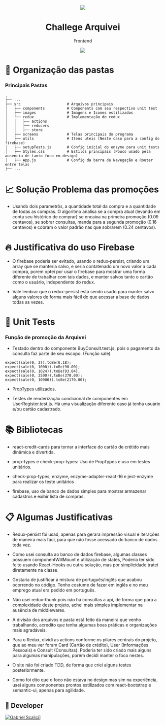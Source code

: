 <p align="center">
  <img src="https://s3-eu-west-1.amazonaws.com/tpd/logos/5bc4845c3a10040001a46c1c/0x0.png"/>
  <h1 align="center"> Challege Arquivei </h1>
  <p align="center"> Frontend </p>
</p>

<p align="center">
  <img src="https://forthebadge.com/images/badges/made-with-javascript.svg"/>
</p>

# :file_folder: Organização das pastas

### Principais Pastas

    .
    ├── ...
    ├── src                     # Arquivos principais
    │   ├── components          # Components com seu respectivo unit test
    │   ├── images              # Imagens e Icones estilizados
    │   └── redux               # Implementação do redux
    │   │   ├── actions 
    │   │   ├── reducers
    │   │   ├── store
    │   ├── screens             # Telas principais do programa
    │   ├── utils               # Itens uteis (Neste caso para a config do firebase)
    │   ├── setupTests.js       # Config inicial do enzyme para unit tests
    │   ├── Styles.css          # Estilos principais (Pouco usado pela ausencia de tanto foco em design)
    │   ├── App.js              # Config da barra de Navegação e Router entre telas
    ├── ...

# :chart_with_upwards_trend: Solução Problema das promoções

* Usando dois parametrôs, a quantidade total da compra e a quantidade de todas as compras. O algoritmo analisa se a compra atual (levando em conta seu histórico de comprar) se encaixa na primeira promoção (0.09 centavos), se sobrar consultas, manda para a segunda promoção (0.16 centavos) e cobram o valor padrão nas que sobrarem (0.24 centavos).

# :fire: Justificativa do uso Firebase

* O firebase poderia ser evitado, usando o redux-persist, criando um array que se manteria salvo, e seria contatenado um novo valor a cada compra, porem optei por usar o firebase para mostrar uma forma diferente de trabalhar com tais dados, e manter salvos tanto o cartão como o usuário, independente do redux.

* Vale lembrar que o redux-persist está sendo usado para manter salvo alguns valores de forma mais fácil do que acessar a base de dados todas as vezes.

# :mag_right: Unit Tests

### Função de promoção da Arquivei

* Testado dentro do componente BuyConsult.test.js, pois o pagamento da consulta faz parte de seu escopo. (Função sale)

```
expect(sale(0, 2)).toBe(0.18);
expect(sale(0, 1000)).toBe(90.00);
expect(sale(0, 1024)).toBe(93.84);
expect(sale(0, 2500)).toBe(370.00);
expect(sale(0, 10000)).toBe(2170.00);
```

* PropTypes utilizados.

* Testes de renderização condicional de componentes em UserRegister.test.js. Há uma visualização diferente caso já tenha usuário e/ou cartão cadastrado.

# :books: Bibliotecas

* react-credit-cards para tornar a interface do cartão de crétido mais dinâmica e divertida.

* prop-types e check-prop-types: Uso de PropTypes e uso em testes unitários.

* check-prop-types, enzyme, enzyme-adapter-react-16 e jest-enzyme para realizar os teste unitários

* firebase, uso de banco de dados simples para mostrar armazenar cadastros e exibir lista de compras.

# :clipboard: Algumas Justificativas

* Redux-persist foi usad, apenas para gerara impressão visual e iterações de maneira mais fáci, para que não fosse acessado do banco de dados toda vez.

* Como usei consulta ao banco de dados firebase, algumas classes possuem componentWillMount e utilização de states, Poderia ter sido feito usando React-Hooks ou outra solução, mas por simplicidade tratei diretamente na classe.

* Gostaria de justificar a mistura de português/inglês que acabou ocorrendo no código. Tenho costume de fazer em inglês e no meu emprego atual era pedido em português.

* Não usei redux-thunk pois não há consultas a api, de forma que para a complexidade deste projeto, achei mais simples implementar na ausência de middlewares.

* A divisão dos arquivos e pasta está feito da maneira que venho trabalhando, acredito que tenha algumas boas práticas e organizações mais agradáveis.

* Para o Redux, dividi as actions conforme os pilares centrais do projeto, que ao meu ver foram Card (Cartão de crédito), User (Informações Pessoais) e Consult (Consultas). Poderia ter sido criado mais alguns para algumas manipulações, porém decidi manter o foco nestes.

* O site não foi criado TDD, de forma que criei alguns testes posteriormente.

* Como foi dito que o foco não estava no design mas sim na experiência, usei alguns componentes prontos estilizados com react-bootstrap e semantic-ui, apenas para agilidade.

## :space_invader: Developer

[![Gabriel Scalici](https://avatars0.githubusercontent.com/u/21986951?s=460&v=4)](https://github.com/gabrielscalici)]

